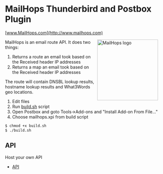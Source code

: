 # MailHops Thunderbird and Postbox Plugin
[www.MailHops.com](http://www.mailhops.com)

<img src="http://www.mailhops.com/images/logos/mailhops395.png" width="200" alt="MailHops logo" title="MailHops" align="right" />

MailHops is an email route API. It does two things:

1. Returns a route an email took based on the Received header IP addresses
2. Returns a map an email took based on the Received header IP addresses

The route will contain DNSBL lookup results, hostname lookup results and What3Words geo locations. 

1. Edit files
2. Run [build.sh](build.sh) script
3. Open Postbox and goto Tools->Add-ons and "Install Add-on From File..."
4. Choose mailhops.xpi from build script

```sh
$ chmod +x build.sh
$ ./build.sh
```

## API
Host your own API
- [API](https://github.com/avantassel/mailhops-api)